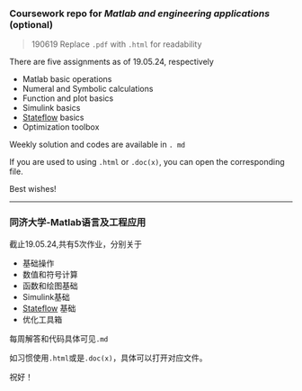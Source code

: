 ### Coursework repo for *Matlab and engineering applications* (optional)

> 190619 Replace `.pdf` with `.html` for readability

There are five assignments as of 19.05.24, respectively

- Matlab basic operations
- Numeral and Symbolic calculations
- Function and plot basics
- Simulink basics
- [Stateflow](https://www.mathworks.com/products/stateflow.html) basics
- Optimization toolbox

Weekly solution and codes are available in `. md`

If you are used to using `.html` or `.doc(x)`, you can open the corresponding file.

Best wishes!

---

### 同济大学-Matlab语言及工程应用

截止19.05.24,共有5次作业，分别关于

- 基础操作
- 数值和符号计算
- 函数和绘图基础
- Simulink基础
- [Stateflow](https://ww2.mathworks.cn/products/stateflow.html) 基础
- 优化工具箱

每周解答和代码具体可见`.md`

如习惯使用`.html`或是`.doc(x)`，具体可以打开对应文件。

祝好！